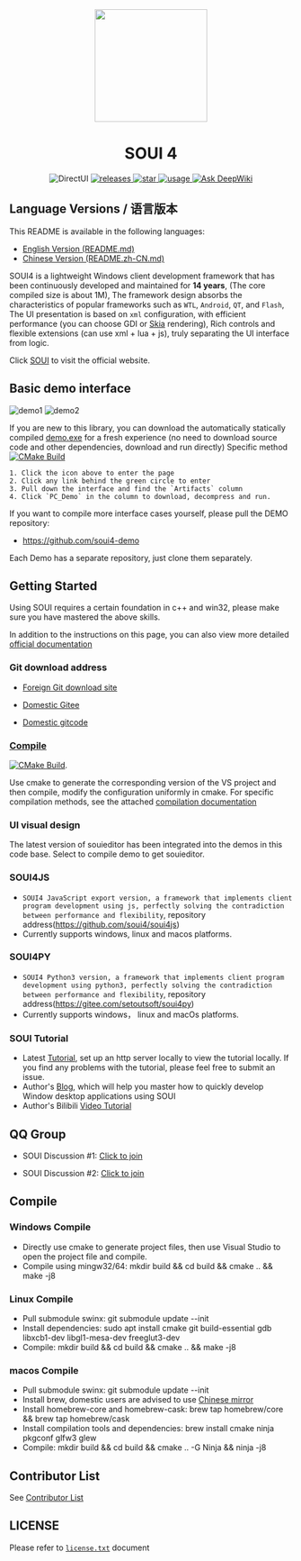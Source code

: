 <div align= "center">
<img align="center" width=200 src="./doc/logo.png" />
</div>


<div align= "center">
 <h1>SOUI 4</h1>

 <a>
    <img alt="DirectUI" src="https://img.shields.io/badge/C%2B%2B-DirectUI%E5%BA%93-brightgreen?style=for-the-badge" />
 </a>
 <a href="https://github.com/soui4/soui/releases">
    <img alt="releases" src="https://img.shields.io/github/v/release/soui4/soui?color=blueviolet&include_prereleases&style=for-the-badge" />
 </a>
<a href="https://github.com/soui4/soui/">
    <img alt="star" src="https://img.shields.io/github/stars/soui4/soui?style=for-the-badge">
</a>

 <a href="https://2926295173.github.io/SoUIDocs">
    <img alt="usage" src="https://img.shields.io/badge/%E4%BD%BF%E7%94%A8-%E6%96%87%E6%A1%A3-yellow?style=for-the-badge"/>
</a>

 <a href="https://deepwiki.com/soui4/soui">
    <img alt="Ask DeepWiki" src="https://deepwiki.com/badge.svg"/>
</a>
</div>

## Language Versions / 语言版本

This README is available in the following languages:
- [English Version (README.md)](README.md)
- [Chinese Version (README.zh-CN.md)](README.zh-CN.md)

SOUI4 is a lightweight Windows client development framework that has been continuously developed and maintained for **14 years**,
(The core compiled size is about 1M),
The framework design absorbs the characteristics of popular frameworks such as `WTL`, `Android`, `QT`, and `Flash`,
The UI presentation is based on `xml` configuration, with efficient performance (you can choose GDI or [Skia](https://www.oschina.net/p/skia) rendering),
Rich controls and flexible extensions (can use xml + lua + js), truly separating the UI interface from logic.

Click [SOUI](https://www.soui.com.cn) to visit the official website.

## **Basic demo interface** 
![demo1](./doc/demo_png/souidemo1.png)
![demo2](./doc/demo_png/souidemo2.png)

If you are new to this library, you can download the automatically statically compiled [demo.exe](https://github.com/soui4/soui/actions) for a fresh experience (no need to download source code and other dependencies, download and run directly)
Specific method
[![CMake Build](https://github.com/soui4/soui/actions/workflows/build.yml/badge.svg)](https://github.com/soui4/soui/actions/workflows/build.yml)

```
1. Click the icon above to enter the page
2. Click any link behind the green circle to enter
3. Pull down the interface and find the `Artifacts` column
4. Click `PC_Demo` in the column to download, decompress and run.
```
If you want to compile more interface cases yourself, please pull the DEMO repository:

- https://github.com/soui4-demo

Each Demo has a separate repository, just clone them separately.

## **Getting Started** 

Using SOUI requires a certain foundation in c++ and win32, please make sure you have mastered the above skills.

In addition to the instructions on this page, you can also view more detailed [official documentation](https://2926295173.github.io/SoUIDocs/)

### Git download address

- [Foreign Git download site](https://github.com/soui4/soui)

- [Domestic Gitee](https://gitee.com/setoutsoft/soui4)

- [Domestic gitcode](https://gitcode.com/setoutsoft/soui4)

### [Compile](./doc/build.md)

[![CMake Build](https://github.com/soui4/soui/actions/workflows/build.yml/badge.svg)](https://github.com/soui4/soui/actions/workflows/build.yml).

Use cmake to generate the corresponding version of the VS project and then compile, modify the configuration uniformly in cmake. For specific compilation methods, see the attached [compilation documentation](./doc/build.md)

### UI visual design

The latest version of souieditor has been integrated into the demos in this code base. Select to compile demo to get souieditor.

### SOUI4JS
- `SOUI4 JavaScript export version, a framework that implements client program development using js, perfectly solving the contradiction between performance and flexibility`, repository address(https://github.com/soui4/soui4js)
- Currently supports windows, linux and macos platforms.

### SOUI4PY
- `SOUI4 Python3 version, a framework that implements client program development using python3, perfectly solving the contradiction between performance and flexibility`, repository address(https://gitee.com/setoutsoft/soui4py)
- Currently supports windows， linux and macOs platforms.

### SOUI Tutorial

- Latest [Tutorial](https://gitee.com/setoutsoft/soui-docs), set up an http server locally to view the tutorial locally. If you find any problems with the tutorial, please feel free to submit an issue.
- Author's [Blog](http://www.cnblogs.com/setoutsoft/), which will help you master how to quickly develop Window desktop applications using SOUI
- Author's Bilibili [Video Tutorial](https://space.bilibili.com/110611388)

## **QQ Group** 

- SOUI Discussion #1: [Click to join](http://shang.qq.com/wpa/qunwpa?idkey=9653a811a72365d798a5247d6ba6885a568bdcf51c624f906c8ce7b8fd9e4eda)

- SOUI Discussion #2: [Click to join](http://shang.qq.com/wpa/qunwpa?idkey=03d3294a2551beb1b54b4012086cec14b3f66d5c253debaeed241d9c623966e0)

## **Compile**
### **Windows Compile**
- Directly use cmake to generate project files, then use Visual Studio to open the project file and compile.
- Compile using mingw32/64: mkdir build && cd build && cmake .. && make -j8

### **Linux Compile** 
- Pull submodule swinx: git submodule update --init
- Install dependencies: sudo apt install cmake git build-essential gdb libxcb1-dev libgl1-mesa-dev freeglut3-dev
- Compile: mkdir build && cd build && cmake .. && make -j8

### **macos Compile**
- Pull submodule swinx: git submodule update --init
- Install brew, domestic users are advised to use [Chinese mirror](https://gitee.com/cunkai/HomebrewCN)
- Install homebrew-core and homebrew-cask: brew tap homebrew/core && brew tap homebrew/cask
- Install compilation tools and dependencies: brew install cmake ninja pkgconf glfw3 glew
- Compile: mkdir build && cd build && cmake .. -G Ninja && ninja -j8

## **Contributor List**
See [Contributor List](./contributors.md)

## **LICENSE** 

Please refer to [`license.txt`](./license.txt) document